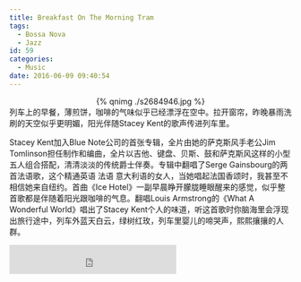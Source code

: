 ```yaml
---
title: Breakfast On The Morning Tram
tags:
  - Bossa Nova
  - Jazz
id: 59
categories:
  - Music
date: 2016-06-09 09:40:54
---
```

<div align=center>
{% qnimg ./s2684946.jpg %}
</div>
列车上的早餐，薄煎饼，咖啡的气味似乎已经漂浮在空中。拉开窗帘，昨晚暴雨洗刷的天空似乎更明媚，阳光伴随Stacey Kent的歌声传进列车里。

Stacey Kent加入Blue Note公司的首张专辑，全片由她的萨克斯风手老公Jim Tomlinson担任制作和编曲，全片以吉他、键盘、贝斯、鼓和萨克斯风这样的小型五人组合搭配，清清淡淡的传统爵士伴奏。专辑中翻唱了Serge Gainsbourg的两首法语歌，这个精通英语 法语 意大利语的女人，当她唱起法国香颂时，我甚至不相信她来自纽约。首曲《Ice Hotel》一副早晨睁开朦胧睡眼醒来的感觉，似乎整首歌都是伴随着阳光跟咖啡的气息。翻唱Louis Armstrong的《What A Wonderful World》唱出了Stacey Kent个人的味道，听这首歌时你脑海里会浮现出旅行途中，列车外蓝天白云，绿树红玫，列车里婴儿的啼哭声，熙熙攘攘的人群。
<iframe src="http://music.163.com/outchain/player?type=1&id=2059956&auto=0&height=32" width="298" height="52" frameborder="no" marginwidth="0" marginheight="0"></iframe>